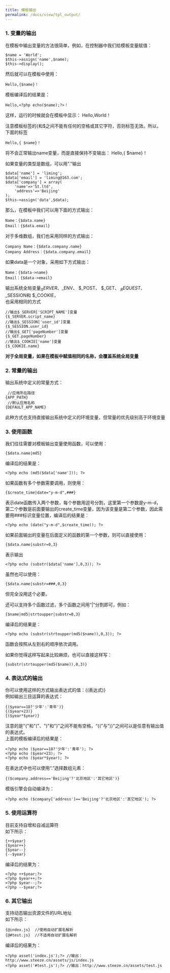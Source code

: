 ```yaml
---
title: 模板输出
permalink: /docs/view/tpl_output/
---
```


### 1. 变量的输出
在模板中输出变量的方法很简单，例如，在控制器中我们给模板变量赋值：

```
$name = 'World';
$this->assign('name',$name);
$this->display();
```
然后就可以在模板中使用：

```
Hello,{$name}！
```
模板编译后的结果是：

```
Hello,<?php echo($name);?>！
```
这样，运行的时候就会在模板中显示： Hello,World！
  
注意模板标签的{和$之间不能有任何的空格或其它字符，否则标签无效。所以，下面的标签

```
Hello,{ $name}！
```
将不会正常输出name变量，而是直接保持不变输出： Hello,{ $name}！
  
如果变量的类型是数组，可以用"."输出

```
$data['name'] = 'liming';
$data['email'] = 'liming@163.com';
$data['company'] = array(
	'name'=>'St.ltd',
	'address'=>'Beijing'
);
$this->assign('data',$data);
```
那么，在模板中我们可以用下面的方式输出：

```
Name：{$data.name}
Email：{$data.email}
```
对于多维数组，我们也采用同样的方式输出：

```
Company Name：{$data.company.name}
Company Address：{$data.company.email}
```
如果data是一个对象，采用如下方式输出：

```
Name：{$data->name}
Email：{$data->email}
```


输出系统全局变量$_SERVER、$_ENV、 $_POST、 $_GET、 $_REQUEST、$_SESSION和 $_COOKIE，  
也采用相同的方式

```
//输出$_SERVER['SCRIPT_NAME']变量
{$_SERVER.script_name}
//输出$_SESSION['user_id']变量
{$_SESSION.user_id} 
//输出$_GET['pageNumber']变量
{$_GET.pageNumber}
//输出$_COOKIE['name']变量
{$_COOKIE.name}
```
**对于全局变量，如果在模板中赋值相同的名称，会覆盖系统全局变量**

### 2. 常量的输出
输出系统中定义的常量方式：

```
 //应用所在路径
{APP_PATH} 
 //默认应用名称
{DEFAULT_APP_NAME}
```
此种方式也支持直接输出系统中定义的环境变量，但常量的优先级别高于环境变量

### 3. 使用函数
我们往往需要对模板输出变量使用函数，可以使用：

```
{$data.name|md5} 
```
编译后的结果是：

```
<?php echo (md5($data['name'])); ?>
```

如果函数有多个参数需要调用，则使用：

```
{$create_time|date="y-m-d",###}
```
表示date函数传入两个参数，每个参数用逗号分割，这里第一个参数是y-m-d，第二个参数是前面要输出的create_time变量，因为该变量是第二个参数，因此需要用###标识变量位置，编译后的结果是：

```
<?php echo (date("y-m-d",$create_time)); ?>
```

如果前面输出的变量在后面定义的函数的第一个参数，则可以直接使用：

```
{$data.name|substr=0,3}
```
表示输出

```
<?php echo (substr($data['name'],0,3)); ?>
```
虽然也可以使用：

```
{$data.name|substr=###,0,3}
```
但完全没用这个必要。

还可以支持多个函数过滤，多个函数之间用“\|”分割即可，例如：

```
{$name|md5|strtoupper|substr=0,3}
```
编译后的结果是：

```
<?php echo (substr(strtoupper(md5($name)),0,3)); ?>
```
函数会按照从左到右的顺序依次调用。

如果你觉得这样写起来比较麻烦，也可以直接这样写：

```
{substr(strtoupper(md5($name)),0,3)}
```

### 4. 表达式的输出
你可以使用这样的方式输出表达式的值：{(表达式)}   
例如输出三目运算的表达式： 
 
```
{($year==18?'少年':'青年')}
{($year+23)}
{($year*$year)}
```
注意的是"{"和"("、")"和"}"之间不能有空格，“{(”与")}"之间可以是任意有输出值的表达式。  
上面的模板编译后的结果是：

```
<?php echo ($year==18?'少年':'青年'); ?>
<?php echo ($year+23); ?>
<?php echo ($year*$year); ?>
```
  
在表达式中也可以使用“.”选择数组元素：

```
{($company.address=='Beijing'?'北京地区':'其它地区')}
```
模版引擎会自动编译为：

```
<?php echo ($company['address']=='Beijing'?'北京地区':'其它地区'); ?>
```

### 5. 使用运算符
目前支持自增和自减运算符  
如下所示：

```
{++$year}
{$year++}
{$year--}
{--$year}
```
编译后的结果为：

```
<?php ++$year;?>
<?php $year++;?>
<?php $year--;?>
<?php --$year;?>
```

### 6. 其它输出
支持动态输出资源文件的URL地址  
如下所示：

```
{@index.js}  //使用自动扩展名解析
{@#test.js}  //不适用自动扩展名解析
```
编译后的结果为：

```
<?php asset('index.js');?> //输出：http://www.steeze.cn/assets/js/index.js
<?php asset('#test.js');?> //输出：http://www.steeze.cn/assets/test.js
```


